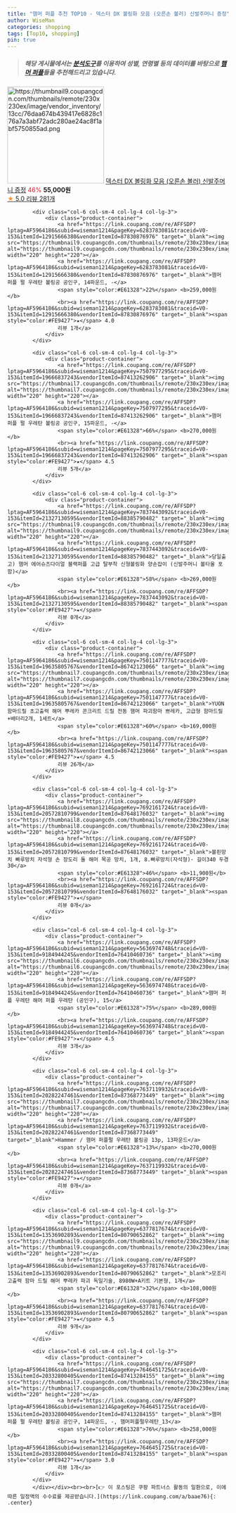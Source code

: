 ```yaml
---
title: "햄머 퍼플 추천 TOP10 - 덱스터 DX 볼링화 모음 (오른손 볼러) 신발주머니 증정"
author: WiseMan
categories: shopping
tags: [Top10, shopping]
pin: true
---
```


> ##### 해당 게시물에서는 [**분석도구**](https://itemscout.io/)를 이용하여 **성별**, **연령별** 등의 데이터를 바탕으로 [**햄머 퍼플**](https://link.coupang.com/a/baae76)들을 추천해드리고 있습니다.
<div class="container"><div class="row">
            <div class="col-6 col-sm-4 col-lg-4 col-lg-3">
                <div class="product-container">
                    <a href="https://link.coupang.com/re/AFFSDP?lptag=AF5964186&subid=wiseman1214&pageKey=7198243647&traceid=V0-153&itemId=18189060922&vendorItemId=73292199107" target="_blank"><img src="https://thumbnail9.coupangcdn.com/thumbnails/remote/230x230ex/image/vendor_inventory/13cc/76daa674b439417e6828c176a7a3abf72adc280ae24ac8f1abf5750855ad.png" alt="https://thumbnail9.coupangcdn.com/thumbnails/remote/230x230ex/image/vendor_inventory/13cc/76daa674b439417e6828c176a7a3abf72adc280ae24ac8f1abf5750855ad.png" width="220" height="220"></a>
                    <a href="https://link.coupang.com/re/AFFSDP?lptag=AF5964186&subid=wiseman1214&pageKey=7198243647&traceid=V0-153&itemId=18189060922&vendorItemId=73292199107" target="_blank">덱스터 DX 볼링화 모음 (오른손 볼러) 신발주머니 증정</a>
                    <span style="color:#E61328">46%</span> <b>55,000원</b>
                    <br><a href="https://link.coupang.com/re/AFFSDP?lptag=AF5964186&subid=wiseman1214&pageKey=7198243647&traceid=V0-153&itemId=18189060922&vendorItemId=73292199107" target="_blank"><span style="color:#FE9427">★</span> 5.0
                    리뷰 281개</a>
                </div>
            </div>
            
            <div class="col-6 col-sm-4 col-lg-4 col-lg-3">
                <div class="product-container">
                    <a href="https://link.coupang.com/re/AFFSDP?lptag=AF5964186&subid=wiseman1214&pageKey=6283783081&traceid=V0-153&itemId=12915666380&vendorItemId=87830876976" target="_blank"><img src="https://thumbnail9.coupangcdn.com/thumbnails/remote/230x230ex/image/vendor_inventory/9f7e/01238a5ace62fd345ba40e1055989e9c713570fa8b5c141166892f423929.jpg" alt="https://thumbnail9.coupangcdn.com/thumbnails/remote/230x230ex/image/vendor_inventory/9f7e/01238a5ace62fd345ba40e1055989e9c713570fa8b5c141166892f423929.jpg" width="220" height="220"></a>
                    <a href="https://link.coupang.com/re/AFFSDP?lptag=AF5964186&subid=wiseman1214&pageKey=6283783081&traceid=V0-153&itemId=12915666380&vendorItemId=87830876976" target="_blank">햄머 퍼플 펄 우레탄 볼링공 공인구, 14파운드, -</a>
                    <span style="color:#E61328">22%</span> <b>259,000원</b>
                    <br><a href="https://link.coupang.com/re/AFFSDP?lptag=AF5964186&subid=wiseman1214&pageKey=6283783081&traceid=V0-153&itemId=12915666380&vendorItemId=87830876976" target="_blank"><span style="color:#FE9427">★</span> 4.0
                    리뷰 1개</a>
                </div>
            </div>
            
            <div class="col-6 col-sm-4 col-lg-4 col-lg-3">
                <div class="product-container">
                    <a href="https://link.coupang.com/re/AFFSDP?lptag=AF5964186&subid=wiseman1214&pageKey=7507977295&traceid=V0-153&itemId=19666837243&vendorItemId=87413262906" target="_blank"><img src="https://thumbnail7.coupangcdn.com/thumbnails/remote/230x230ex/image/vendor_inventory/85b6/9833136c4b5291f09a367fb654db5875238ff371183a3756168e04ce5882.jpg" alt="https://thumbnail7.coupangcdn.com/thumbnails/remote/230x230ex/image/vendor_inventory/85b6/9833136c4b5291f09a367fb654db5875238ff371183a3756168e04ce5882.jpg" width="220" height="220"></a>
                    <a href="https://link.coupang.com/re/AFFSDP?lptag=AF5964186&subid=wiseman1214&pageKey=7507977295&traceid=V0-153&itemId=19666837243&vendorItemId=87413262906" target="_blank">햄머 퍼플 펄 우레탄 볼링공 공인구, 15파운드, -</a>
                    <span style="color:#E61328">66%</span> <b>270,000원</b>
                    <br><a href="https://link.coupang.com/re/AFFSDP?lptag=AF5964186&subid=wiseman1214&pageKey=7507977295&traceid=V0-153&itemId=19666837243&vendorItemId=87413262906" target="_blank"><span style="color:#FE9427">★</span> 4.5
                    리뷰 5개</a>
                </div>
            </div>
            
            <div class="col-6 col-sm-4 col-lg-4 col-lg-3">
                <div class="product-container">
                    <a href="https://link.coupang.com/re/AFFSDP?lptag=AF5964186&subid=wiseman1214&pageKey=7837443092&traceid=V0-153&itemId=21327130595&vendorItemId=88385790482" target="_blank"><img src="https://thumbnail9.coupangcdn.com/thumbnails/remote/230x230ex/image/vendor_inventory/a5c2/81f307ee46f529f8d5be8451482cf13093981483152ea1a3873b2095381d.jpg" alt="https://thumbnail9.coupangcdn.com/thumbnails/remote/230x230ex/image/vendor_inventory/a5c2/81f307ee46f529f8d5be8451482cf13093981483152ea1a3873b2095381d.jpg" width="220" height="220"></a>
                    <a href="https://link.coupang.com/re/AFFSDP?lptag=AF5964186&subid=wiseman1214&pageKey=7837443092&traceid=V0-153&itemId=21327130595&vendorItemId=88385790482" target="_blank">당일출고) 햄머 에어슈즈다이얼 블랙퍼플 고급 탈부착 신형볼링화 양손잡이 (신발주머니 볼타올 포함)</a>
                    <span style="color:#E61328">58%</span> <b>269,000원</b>
                    <br><a href="https://link.coupang.com/re/AFFSDP?lptag=AF5964186&subid=wiseman1214&pageKey=7837443092&traceid=V0-153&itemId=21327130595&vendorItemId=88385790482" target="_blank"><span style="color:#FE9427">★</span> 
                    리뷰 0개</a>
                </div>
            </div>
            
            <div class="col-6 col-sm-4 col-lg-4 col-lg-3">
                <div class="product-container">
                    <a href="https://link.coupang.com/re/AFFSDP?lptag=AF5964186&subid=wiseman1214&pageKey=7501147777&traceid=V0-153&itemId=19635805767&vendorItemId=86742123066" target="_blank"><img src="https://thumbnail7.coupangcdn.com/thumbnails/remote/230x230ex/image/vendor_inventory/ec78/16b4196808e994458d79ce41a64955a0a2bd47563c823835e8e80b951bc8.jpg" alt="https://thumbnail7.coupangcdn.com/thumbnails/remote/230x230ex/image/vendor_inventory/ec78/16b4196808e994458d79ce41a64955a0a2bd47563c823835e8e80b951bc8.jpg" width="220" height="220"></a>
                    <a href="https://link.coupang.com/re/AFFSDP?lptag=AF5964186&subid=wiseman1214&pageKey=7501147777&traceid=V0-153&itemId=19635805767&vendorItemId=86742123066" target="_blank">YUON 함마드릴 초고출력 해머 뿌레카 콘크리트 드릴 전동 햄머 파괴함마 쁘레카, 고급형 함마드릴+배터리2개, 1세트</a>
                    <span style="color:#E61328">60%</span> <b>169,000원</b>
                    <br><a href="https://link.coupang.com/re/AFFSDP?lptag=AF5964186&subid=wiseman1214&pageKey=7501147777&traceid=V0-153&itemId=19635805767&vendorItemId=86742123066" target="_blank"><span style="color:#FE9427">★</span> 4.5
                    리뷰 26개</a>
                </div>
            </div>
            
            <div class="col-6 col-sm-4 col-lg-4 col-lg-3">
                <div class="product-container">
                    <a href="https://link.coupang.com/re/AFFSDP?lptag=AF5964186&subid=wiseman1214&pageKey=7692161724&traceid=V0-153&itemId=20572810799&vendorItemId=87648176032" target="_blank"><img src="https://thumbnail8.coupangcdn.com/thumbnails/remote/230x230ex/image/vendor_inventory/df02/ba23ccdf59f2fba00106e04eb9e990bb3f103571353dd4d79de907b8ff75.png" alt="https://thumbnail8.coupangcdn.com/thumbnails/remote/230x230ex/image/vendor_inventory/df02/ba23ccdf59f2fba00106e04eb9e990bb3f103571353dd4d79de907b8ff75.png" width="220" height="220"></a>
                    <a href="https://link.coupang.com/re/AFFSDP?lptag=AF5964186&subid=wiseman1214&pageKey=7692161724&traceid=V0-153&itemId=20572810799&vendorItemId=87648176032" target="_blank">볼핀망치 빠루망치 자석형 손 장도리 돌 해머 목공 망치, 1개, 8.빠루망치(자석형)- 길이340 두경30</a>
                    <span style="color:#E61328">46%</span> <b>11,900원</b>
                    <br><a href="https://link.coupang.com/re/AFFSDP?lptag=AF5964186&subid=wiseman1214&pageKey=7692161724&traceid=V0-153&itemId=20572810799&vendorItemId=87648176032" target="_blank"><span style="color:#FE9427">★</span> 
                    리뷰 0개</a>
                </div>
            </div>
            
            <div class="col-6 col-sm-4 col-lg-4 col-lg-3">
                <div class="product-container">
                    <a href="https://link.coupang.com/re/AFFSDP?lptag=AF5964186&subid=wiseman1214&pageKey=5636974748&traceid=V0-153&itemId=9184944245&vendorItemId=76410460736" target="_blank"><img src="https://thumbnail6.coupangcdn.com/thumbnails/remote/230x230ex/image/vendor_inventory/8920/7605d96879e22b05ab650bc72658dfa7bbb4c8c19c7fde6010210a5bac21.jpg" alt="https://thumbnail6.coupangcdn.com/thumbnails/remote/230x230ex/image/vendor_inventory/8920/7605d96879e22b05ab650bc72658dfa7bbb4c8c19c7fde6010210a5bac21.jpg" width="220" height="220"></a>
                    <a href="https://link.coupang.com/re/AFFSDP?lptag=AF5964186&subid=wiseman1214&pageKey=5636974748&traceid=V0-153&itemId=9184944245&vendorItemId=76410460736" target="_blank">햄머 퍼플 우레탄 해머 퍼플 우레탄 (공인구), 15</a>
                    <span style="color:#E61328">75%</span> <b>289,000원</b>
                    <br><a href="https://link.coupang.com/re/AFFSDP?lptag=AF5964186&subid=wiseman1214&pageKey=5636974748&traceid=V0-153&itemId=9184944245&vendorItemId=76410460736" target="_blank"><span style="color:#FE9427">★</span> 4.5
                    리뷰 3개</a>
                </div>
            </div>
            
            <div class="col-6 col-sm-4 col-lg-4 col-lg-3">
                <div class="product-container">
                    <a href="https://link.coupang.com/re/AFFSDP?lptag=AF5964186&subid=wiseman1214&pageKey=7637119932&traceid=V0-153&itemId=20282247461&vendorItemId=87368773449" target="_blank"><img src="https://thumbnail7.coupangcdn.com/thumbnails/remote/230x230ex/image/vendor_inventory/85b6/9833136c4b5291f09a367fb654db5875238ff371183a3756168e04ce5882.jpg" alt="https://thumbnail7.coupangcdn.com/thumbnails/remote/230x230ex/image/vendor_inventory/85b6/9833136c4b5291f09a367fb654db5875238ff371183a3756168e04ce5882.jpg" width="220" height="220"></a>
                    <a href="https://link.coupang.com/re/AFFSDP?lptag=AF5964186&subid=wiseman1214&pageKey=7637119932&traceid=V0-153&itemId=20282247461&vendorItemId=87368773449" target="_blank">Hammer / 햄머 퍼플펄 우레탄 볼링공 13p, 13파운드</a>
                    <span style="color:#E61328">13%</span> <b>270,000원</b>
                    <br><a href="https://link.coupang.com/re/AFFSDP?lptag=AF5964186&subid=wiseman1214&pageKey=7637119932&traceid=V0-153&itemId=20282247461&vendorItemId=87368773449" target="_blank"><span style="color:#FE9427">★</span> 
                    리뷰 0개</a>
                </div>
            </div>
            
            <div class="col-6 col-sm-4 col-lg-4 col-lg-3">
                <div class="product-container">
                    <a href="https://link.coupang.com/re/AFFSDP?lptag=AF5964186&subid=wiseman1214&pageKey=6377817674&traceid=V0-153&itemId=13536902893&vendorItemId=80790652862" target="_blank"><img src="https://thumbnail9.coupangcdn.com/thumbnails/remote/230x230ex/image/vendor_inventory/5a4b/24819f1231a584056eec7be57a8b0caea8dd84562f0597cb30a2cb0ba632.jpg" alt="https://thumbnail9.coupangcdn.com/thumbnails/remote/230x230ex/image/vendor_inventory/5a4b/24819f1231a584056eec7be57a8b0caea8dd84562f0597cb30a2cb0ba632.jpg" width="220" height="220"></a>
                    <a href="https://link.coupang.com/re/AFFSDP?lptag=AF5964186&subid=wiseman1214&pageKey=6377817674&traceid=V0-153&itemId=13536902893&vendorItemId=80790652862" target="_blank">모조리 고출력 함마 드릴 해머 뿌레카 파괴 독일기술, 8980W+A키트 기본형, 1개</a>
                    <span style="color:#E61328">32%</span> <b>108,000원</b>
                    <br><a href="https://link.coupang.com/re/AFFSDP?lptag=AF5964186&subid=wiseman1214&pageKey=6377817674&traceid=V0-153&itemId=13536902893&vendorItemId=80790652862" target="_blank"><span style="color:#FE9427">★</span> 4.5
                    리뷰 9개</a>
                </div>
            </div>
            
            <div class="col-6 col-sm-4 col-lg-4 col-lg-3">
                <div class="product-container">
                    <a href="https://link.coupang.com/re/AFFSDP?lptag=AF5964186&subid=wiseman1214&pageKey=7646451725&traceid=V0-153&itemId=20332800405&vendorItemId=87413284155" target="_blank"><img src="https://thumbnail7.coupangcdn.com/thumbnails/remote/230x230ex/image/vendor_inventory/85b6/9833136c4b5291f09a367fb654db5875238ff371183a3756168e04ce5882.jpg" alt="https://thumbnail7.coupangcdn.com/thumbnails/remote/230x230ex/image/vendor_inventory/85b6/9833136c4b5291f09a367fb654db5875238ff371183a3756168e04ce5882.jpg" width="220" height="220"></a>
                    <a href="https://link.coupang.com/re/AFFSDP?lptag=AF5964186&subid=wiseman1214&pageKey=7646451725&traceid=V0-153&itemId=20332800405&vendorItemId=87413284155" target="_blank">햄머 퍼플 펄 우레탄 볼링공 공인구, 14파운드, -, 햄머퍼플펄우레탄_13</a>
                    <span style="color:#E61328">76%</span> <b>258,000원</b>
                    <br><a href="https://link.coupang.com/re/AFFSDP?lptag=AF5964186&subid=wiseman1214&pageKey=7646451725&traceid=V0-153&itemId=20332800405&vendorItemId=87413284155" target="_blank"><span style="color:#FE9427">★</span> 3.0
                    리뷰 1개</a>
                </div>
            </div>
            </div></div><br><br>[👉 이 포스팅은 쿠팡 파트너스 활동의 일환으로, 이에 따른 일정액의 수수료를 제공받습니다.](https://link.coupang.com/a/baae76){: .center}